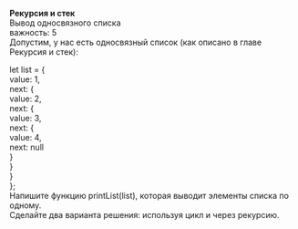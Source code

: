 **Рекурсия и стек**  
Вывод односвязного списка  
важность: 5  
Допустим, у нас есть односвязный список (как описано в главе Рекурсия и стек):  
  
let list = {  
  value: 1,  
  next: {  
    value: 2,  
    next: {  
      value: 3,  
      next: {  
        value: 4,  
        next: null  
      }  
    }  
  }  
};  
Напишите функцию printList(list), которая выводит элементы списка по одному.  
Сделайте два варианта решения: используя цикл и через рекурсию.  
